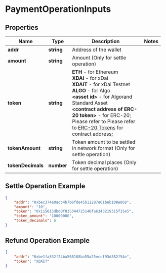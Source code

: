 # PaymentOperationInputs

## Properties
Name | Type | Description | Notes
------------ | ------------- | ------------- | -------------
**addr** | **string** | Address of the wallet | 
**amount** | **string** | Amount (Only for settle operation) | 
**token** | **string** | <b>ETH</b> - for Ethereum  <br/>  <b>XDAI</b> - for xDai <br/>  <b>XDAIT</b> - for xDai Testnet <br/>  <b>ALGO</b> - for Algo <br/>  <b>&lt;asset id&gt;</b> - for Algorand Standard Asset <br/>  <b> &lt;contract address of ERC-20 token&gt;</b> - for ERC-20; Please refer to Please refer to [ERC-20 Tokens](https://pay.bleumi.com/docs/#erc-20) for contract address;  |  
**tokenAmount** | **string** | Token amount to be settled in network format (Only for settle operation) | 
**tokenDecimals** | **number** | Token decimal places (Only for settle operation) | 


## Settle Operation Example

```json
{
    "addr": "0xbec374e0acb4b7b6fde45b11287e61beb108e868",
    "amount": "10",
    "token": "0x115615dbd0f835344725146fa6343219315f15e5",
    "token_amount": "10000000",
    "token_decimals": 6
}
```

## Refund Operation Example

```json
{
    "addr": "0xbe1fa332f24ba568108ba55a25eccf93d882f54e",
    "token": "XDAIT"
}
```